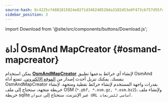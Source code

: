 ```yaml
---
source-hash: 8c4225cf4881815024e02f1d346240528da3182d53e0f473cb757d55fd61f6b9
sidebar_position: 3
---
```

import Download from '@site/src/components/buttons/Download.js';

# أداة OsmAnd MapCreator {#osmand-mapcreator}


يمكن استخدام [**OsmAndMapCreator**](https://wiki.openstreetmap.org/wiki/OsmAndMapCreator) لإنشاء أي خرائط يدعمها تطبيق OsmAnd بنفسك. يمكنك تنزيل أحدث إصدار من [الموقع الإلكتروني](https://download.osmand.net/latest-night-build/OsmAndMapCreator-main.zip). تتمتع أداة OsmAndMapCreator بقدرات واجهة المستخدم لإنشاء خرائط نقطية ومتجهة. لإنشاء خريطة متجهة، ستحتاج إلى ملف OSM (`*.pbf, *.osm.gz, *.osm.bz2`)، ولإنشاء ملف خريطة sqlite عبر الإنترنت، ستحتاج إلى `عنوان URL أساسي للمربعات`.

<Download link="https://download.osmand.net/latest-night-build/OsmAndMapCreator-main.zip"/>